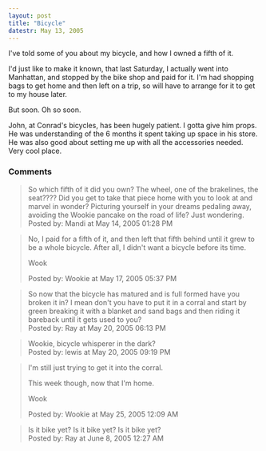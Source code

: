 ```yaml
---
layout: post
title: "Bicycle"
datestr: May 13, 2005
---
```


I've told some of you about my bicycle, and how I owned a fifth of it.

I'd just like to make it known, that last Saturday, I actually went into Manhattan, and stopped by the bike shop and paid for it.  I'm had shopping bags to get home and then left on a trip, so will have to arrange for it to get to my house later.

But soon.  Oh so soon.

John, at Conrad's bicycles, has been hugely patient.  I gotta give him props.  He was understanding of the 6 months it spent taking up space in his store.  He was also good about setting me up with all the accessories needed.  Very cool place.

### Comments

<blockquote>
So which fifth of it did you own?  The wheel, one of the brakelines, the seat???? Did you get to take that piece home with you to look at and marvel in wonder?  Picturing yourself in your dreams pedaling away, avoiding the Wookie pancake on the road of life? Just wondering.
<div class="post-meta">Posted by: Mandi at May 14, 2005 01:28 PM</div> </blockquote>

<blockquote>
No, I paid for a fifth of it, and then left that fifth behind until it grew to be a whole bicycle.  After all, I didn't want a bicycle before its time.

Wook
<div class="post-meta">Posted by: Wookie at May 17, 2005 05:37 PM</div> </blockquote>

<blockquote>
So now that the bicycle has matured and is full formed have you broken it in? I mean don't you have to put it in a corral and start by green breaking it with a blanket and sand bags and then riding it bareback until it gets used to you? 
<div class="post-meta">Posted by: Ray at May 20, 2005 06:13 PM</div> </blockquote>

<blockquote>
Wookie, bicycle whisperer in the dark?<br />

<div class="post-meta">Posted by: lewis at May 20, 2005 09:19 PM</div> </blockquote>

<blockquote>
I'm still just trying to get it into the corral.

This week though, now that I'm home.

Wook
<div class="post-meta">Posted by: Wookie at May 25, 2005 12:09 AM</div> </blockquote>

<blockquote>
Is it bike yet? Is it bike yet? Is it bike yet? 
<div class="post-meta">Posted by: Ray at June  8, 2005 12:27 AM</div> </blockquote>

